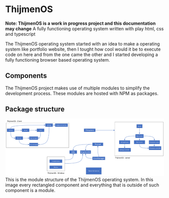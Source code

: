 


# ThijmenOS
**Note: ThijmenOS is a work in progress project and this documentation may change**
A fully functioning operating system written with play html, css and typescript

The ThijmenOS operating system started with an idea to make a operating system like portfolio website, then I tought how cool would it be to execute code on here and from the one came the other and I started developing a fully functioning browser based operating system.
## Components
The ThijmenOS project makes use of multiple modules to simplify the development process. These modules are hosted with NPM as packages.

## Package structure
![Modules](https://github.com/ThijmenOS/.github/blob/main/profile/modules.png?raw=true)
This is the module structure of the ThijmenOS operating system. In this image every rectangled component and everything that is outside of such component is a module.
